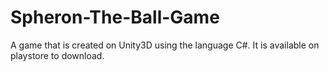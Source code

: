 # Spheron-The-Ball-Game
A game that is created on Unity3D using the language C#. It is available on playstore to download.
